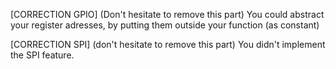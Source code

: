 [CORRECTION GPIO] (Don't hesitate to remove this part)
You could abstract your register adresses, by putting them outside your function (as constant)

[CORRECTION SPI] (don't hesitate to remove this part)
You didn't implement the SPI feature.